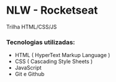 
# NLW - Rocketseat

Trilha HTML/CSS/JS

### Tecnologias utilizadas:
- HTML ( HyperText Markup Language )
- CSS  ( Cascading Style Sheets )
- JavaScript 
- Git e Github


